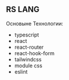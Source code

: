 ## RS LANG

Основыне Технологии:

- typescript
- react
- react-router
- react-hook-form
- tailwindcss
- module css
- eslint

